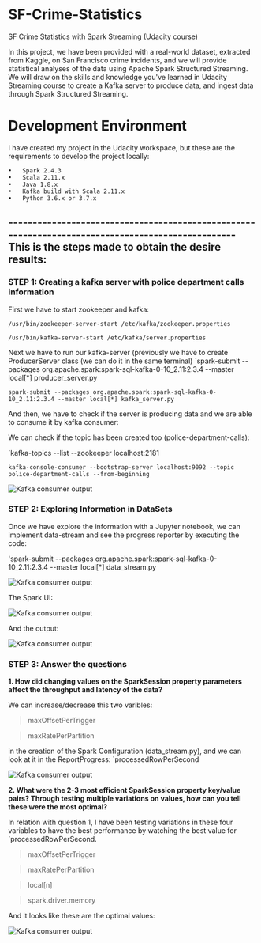 # SF-Crime-Statistics
SF Crime Statistics with Spark Streaming (Udacity course)

In this project, we have been provided with a real-world dataset, extracted from Kaggle, on San Francisco crime incidents, and we will provide statistical analyses of the data using Apache Spark Structured Streaming. We will draw on the skills and knowledge you've learned in Udacity Streaming course to create a Kafka server to produce data, and ingest data through Spark Structured Streaming.

# Development Environment
I have created my project in the Udacity workspace, but these are the requirements to develop the project locally:

    •	Spark 2.4.3
    •	Scala 2.11.x
    •	Java 1.8.x
    •	Kafka build with Scala 2.11.x
    •	Python 3.6.x or 3.7.x

**--------------------------------------------------------------------------------------------------**
This is the steps made to obtain the desire results:
--------------------------------------------------------------------------------------------------

### STEP 1: Creating a kafka server with police department calls information
First we have to start zookeeper and kafka:

  `/usr/bin/zookeeper-server-start /etc/kafka/zookeeper.properties`
  
  `/usr/bin/kafka-server-start /etc/kafka/server.properties`


Next we have to run our kafka-server (previously we have to create ProducerServer class (we can do it in the same terminal)
  `spark-submit --packages org.apache.spark:spark-sql-kafka-0-10_2.11:2.3.4 --master local[*] producer_server.py
  
  `spark-submit --packages org.apache.spark:spark-sql-kafka-0-10_2.11:2.3.4 --master local[*] kafka_server.py`
  

And then, we have to check if the server is producing data and we are able to consume it by kafka consumer:

We can check if the topic has been created too (police-department-calls):

  `kafka-topics --list --zookeeper localhost:2181 
 
  `kafka-console-consumer --bootstrap-server localhost:9092 --topic police-department-calls --from-beginning`

![Kafka consumer output](https://github.com/patmaneg/SF-Crime-Statistics/blob/master/images/kafka-consumer.JPG?raw=true)


### STEP 2: Exploring Information in DataSets
Once we have explore the information with a Jupyter notebook, we can implement data-stream and see the progress reporter by executing the code:

  'spark-submit --packages org.apache.spark:spark-sql-kafka-0-10_2.11:2.3.4 --master local[*] data_stream.py
 
  ![Kafka consumer output](https://github.com/patmaneg/SF-Crime-Statistics/blob/master/images/ProgressReport.JPG?raw=true)
  
The Spark UI:

  ![Kafka consumer output](https://github.com/patmaneg/SF-Crime-Statistics/blob/master/images/SparkUI.JPG?raw=true)

And the output:

  ![Kafka consumer output](https://github.com/patmaneg/SF-Crime-Statistics/blob/master/images/output.JPG?raw=true)


### STEP 3: Answer the questions

**1. How did changing values on the SparkSession property parameters affect the throughput and latency of the data?**

We can increase/decrease this two varibles: 

  > maxOffsetPerTrigger 
  
  > maxRatePerPartition
  
in the creation of the Spark Configuration (data_stream.py), and we can look at it in the ReportProgress: `processedRowPerSecond

  ![Kafka consumer output](https://github.com/patmaneg/SF-Crime-Statistics/blob/master/images/question1.JPG?raw=true)



**2. What were the 2-3 most efficient SparkSession property key/value pairs? Through testing multiple variations on values, how can you tell these were the most optimal?**

In relation with question 1, I have been testing variations in these four variables to have the best performance by watching the best value for `processedRowPerSecond.


  > maxOffsetPerTrigger 
  
  > maxRatePerPartition
  
  > local[n]
  
  > spark.driver.memory
  
And it looks like these are the optimal values:

  ![Kafka consumer output](https://github.com/patmaneg/SF-Crime-Statistics/blob/master/images/question2.JPG?raw=true)

  
